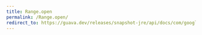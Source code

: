 ```yaml
---
title: Range.open
permalink: /Range.open/
redirect_to: https://guava.dev/releases/snapshot-jre/api/docs/com/google/common/collect/Range.html#open-C-C-
---
```

